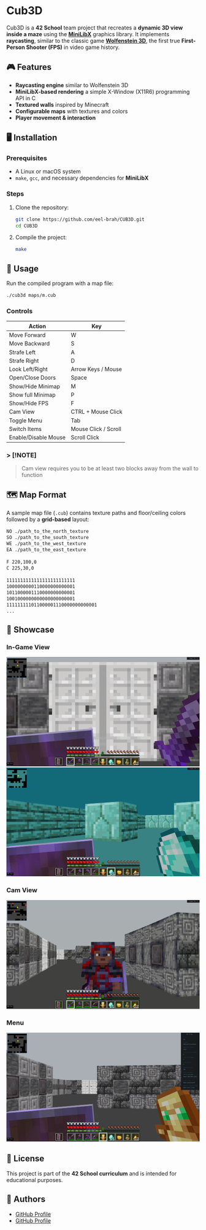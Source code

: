 # Cub3D

Cub3D is a **42 School** team project that recreates a **dynamic 3D view inside a maze** using the [**MiniLibX**](https://github.com/42Paris/minilibx-linux) graphics library. It implements **raycasting**, similar to the classic game [**Wolfenstein 3D**](http://users.atw.hu/wolf3d/), the first true **First-Person Shooter (FPS)** in video game history.

## 🎮 Features
- **Raycasting engine** similar to Wolfenstein 3D
- **MiniLibX-based rendering** a simple X-Window (X11R6) programming API in C
- **Textured walls** inspired by Minecraft
- **Configurable maps** with textures and colors
- **Player movement & interaction**

## 🖥️ Installation
### Prerequisites
- A Linux or macOS system
- `make`, `gcc`, and necessary dependencies for **MiniLibX**

### Steps
1. Clone the repository:
   ```sh
   git clone https://github.com/eel-brah/CUB3D.git
   cd CUB3D
   ```
2. Compile the project:
   ```sh
   make
   ```

## 🚀 Usage
Run the compiled program with a map file:
```sh
./cub3d maps/m.cub
```

### Controls
| Action             | Key |
|--------------------|-----|
| Move Forward      | W   |
| Move Backward     | S   |
| Strafe Left       | A   |
| Strafe Right      | D   |
| Look Left/Right   | Arrow Keys / Mouse |
| Open/Close Doors  | Space |
| Show/Hide Minimap | M   |
| Show full Minimap | P   |
| Show/Hide FPS     | F   |
| Cam View          | CTRL + Mouse Click |
| Toggle Menu       | Tab |
| Switch Items      | Mouse Click / Scroll |
| Enable/Disable Mouse | Scroll Click |

### > [!NOTE]
> Cam view requires you to be at least two blocks away from the wall to function

## 🗺️ Map Format
A sample map file (`.cub`) contains texture paths and floor/ceiling colors followed by a **grid-based** layout:
```
NO ./path_to_the_north_texture
SO ./path_to_the_south_texture
WE ./path_to_the_west_texture
EA ./path_to_the_east_texture

F 220,100,0
C 225,30,0

1111111111111111111111111
1000000000110000000000001
1011000001110000000000001
1001000000000000000000001
111111111011000001110000000000001
...
```

## 📸 Showcase
### In-Game View
![Game Screenshot](media/1.png)
![Game Screenshot](media/2.png)

### Cam View
![Game Screenshot](media/3.png)

### Menu 
![Menu Screenshot](media/4.png)

## 📜 License
This project is part of the **42 School curriculum** and is intended for educational purposes.

## 👥 Authors
- [GitHub Profile](https://github.com/eel-brah)
- [GitHub Profile](https://github.com/AhmedMokhtari)

